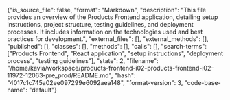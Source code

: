 {"is_source_file": false, "format": "Markdown", "description": "This file provides an overview of the Products Frontend application, detailing setup instructions, project structure, testing guidelines, and deployment processes. It includes information on the technologies used and best practices for development.", "external_files": [], "external_methods": [], "published": [], "classes": [], "methods": [], "calls": [], "search-terms": ["Products Frontend", "React application", "setup instructions", "deployment process", "testing guidelines"], "state": 2, "filename": "/home/kavia/workspace/products-frontend-i02-products-frontend-i02-11972-12063-pre_prod/README.md", "hash": "4017c1c745a02ee097299e6092aea148", "format-version": 3, "code-base-name": "default"}